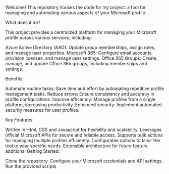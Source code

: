 Welcome! This repository houses the code for my project: a tool for managing and automating various aspects of your Microsoft profile.

What does it do?

This project provides a centralized platform for managing your Microsoft profile across various services, including:

Azure Active Directory (AAD): Update group memberships, assign roles, and manage user properties.
Microsoft 365: Configure email accounts, provision licenses, and manage user settings.
Office 365 Groups: Create, manage, and update Office 365 groups, including memberships and settings.

Benefits:

Automate routine tasks: Save time and effort by automating repetitive profile management tasks.
Reduce errors: Ensure consistency and accuracy in profile configurations.
Improve efficiency: Manage profiles from a single platform, increasing productivity.
Enhanced security: Implement automated security measures for user profiles.

Key Features:

Written in Html, CSS and Javascript for flexibility and scalability.
Leverages official Microsoft APIs for secure and reliable access.
Supports bulk actions for managing multiple profiles efficiently.
Configurable options to tailor the tool to your specific needs.
Extensible architecture for future feature additions.
Getting Started:

Clone the repository.
Configure your Microsoft credentials and API settings.
Run the provided scripts
